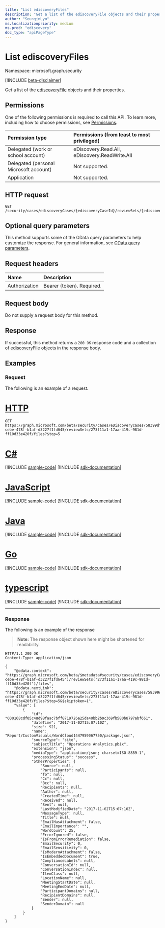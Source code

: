 ```yaml
---
title: "List ediscoveryFiles"
description: "Get a list of the ediscoveryFile objects and their properties."
author: "SeunginLyu"
ms.localizationpriority: medium
ms.prod: "ediscovery"
doc_type: "apiPageType"
---
```


# List ediscoveryFiles
Namespace: microsoft.graph.security

[!INCLUDE [beta-disclaimer](../../includes/beta-disclaimer.md)]

Get a list of the [ediscoveryFile](../resources/security-ediscoveryfile.md) objects and their properties.

## Permissions
One of the following permissions is required to call this API. To learn more, including how to choose permissions, see [Permissions](/graph/permissions-reference).

|Permission type|Permissions (from least to most privileged)|
|:---|:---|
|Delegated (work or school account)|eDiscovery.Read.All, eDiscovery.ReadWrite.All|
|Delegated (personal Microsoft account)|Not supported.|
|Application|Not supported.|

## HTTP request

<!-- {
  "blockType": "ignored"
}
-->
``` http
GET /security/cases/ediscoveryCases/{ediscoveryCaseId}/reviewSets/{ediscoveryReviewSetId}/files
```

## Optional query parameters
This method supports some of the OData query parameters to help customize the response. For general information, see [OData query parameters](/graph/query-parameters).

## Request headers
|Name|Description|
|:---|:---|
|Authorization|Bearer {token}. Required.|

## Request body
Do not supply a request body for this method.

## Response

If successful, this method returns a `200 OK` response code and a collection of [ediscoveryFile](../resources/security-ediscoveryfile.md) objects in the response body.

## Examples

### Request
The following is an example of a request.

# [HTTP](#tab/http)
<!-- {
  "blockType": "request",
  "name": "list_ediscoveryfile"
}
-->
``` http
GET https://graph.microsoft.com/beta/security/cases/eDiscoverycases/58399dff-cebe-478f-b1af-d3227f1fd645/reviewSets/273f11a1-17aa-419c-981d-ff10d33e420f/files?$top=5
```
# [C#](#tab/csharp)
[!INCLUDE [sample-code](../includes/snippets/csharp/list-ediscoveryfile-csharp-snippets.md)]
[!INCLUDE [sdk-documentation](../includes/snippets/snippets-sdk-documentation-link.md)]

# [JavaScript](#tab/javascript)
[!INCLUDE [sample-code](../includes/snippets/javascript/list-ediscoveryfile-javascript-snippets.md)]
[!INCLUDE [sdk-documentation](../includes/snippets/snippets-sdk-documentation-link.md)]

# [Java](#tab/java)
[!INCLUDE [sample-code](../includes/snippets/java/list-ediscoveryfile-java-snippets.md)]
[!INCLUDE [sdk-documentation](../includes/snippets/snippets-sdk-documentation-link.md)]

# [Go](#tab/go)
[!INCLUDE [sample-code](../includes/snippets/go/list-ediscoveryfile-go-snippets.md)]
[!INCLUDE [sdk-documentation](../includes/snippets/snippets-sdk-documentation-link.md)]

# [typescript](#tab/typescript)
[!INCLUDE [sample-code](../includes/snippets/typescript/list-ediscoveryfile-typescript-snippets.md)]
[!INCLUDE [sdk-documentation](../includes/snippets/snippets-sdk-documentation-link.md)]

---



### Response
The following is an example of the response
>**Note:** The response object shown here might be shortened for readability.
<!-- {
  "blockType": "response",
  "truncated": true,
  "@odata.type": "Collection(microsoft.graph.security.ediscoveryFile)"
}
-->
``` http
HTTP/1.1 200 OK
Content-Type: application/json

{
    "@odata.context": "https://graph.microsoft.com/beta/$metadata#security/cases/ediscoveryCases('58399dff-cebe-478f-b1af-d3227f1fd645')/reviewSets('273f11a1-17aa-419c-981d-ff10d33e420f')/files",
    "@odata.nextLink": "https://graph.microsoft.com/beta/security/cases/eDiscoverycases/58399dff-cebe-478f-b1af-d3227f1fd645/reviewSets/273f11a1-17aa-419c-981d-ff10d33e420f/files?$top=5&$skiptoken=1",
    "value": [
        {
            "id": "000168cdf05c48d98faac7bff8719726a25da40bb2b9c369fb580b8797abf661",
            "dateTime": "2017-11-02T15:07:10Z",
            "size": 921,
            "name": "Report/CustomVisuals/WordCloud1447959067750/package.json",
            "sourceType": "site",
            "subjectTitle": "Operations Analytics.pbix",
            "extension": "json",
            "mediaType": "application/json; charset=ISO-8859-1",
            "processingStatus": "success",
            "otherProperties": {
                "Source": null,
                "Participants": null,
                "To": null,
                "Cc": null,
                "Bcc": null,
                "Recipients": null,
                "Author": null,
                "CreatedTime": null,
                "Received": null,
                "Sent": null,
                "LastModifiedDate": "2017-11-02T15:07:10Z",
                "MessageType": null,
                "Title": null,
                "EmailHasAttachment": false,
                "EmailImportance": "",
                "WordCount": 25,
                "ErrorIgnored": false,
                "IsFromErrorRemediation": false,
                "EmailSecurity": 0,
                "EmailSensitivity": 0,
                "IsModernAttachment": false,
                "IsEmbeddedDocument": true,
                "ComplianceLabels": null,
                "ConversationId": null,
                "ConversationIndex": null,
                "ItemClass": null,
                "LocationName": null,
                "MeetingStartDate": null,
                "MeetingEndDate": null,
                "ParticipantDomains": null,
                "RecipientDomains": null,
                "Sender": null,
                "SenderDomain": null
            }
        }
    ]
}
```

